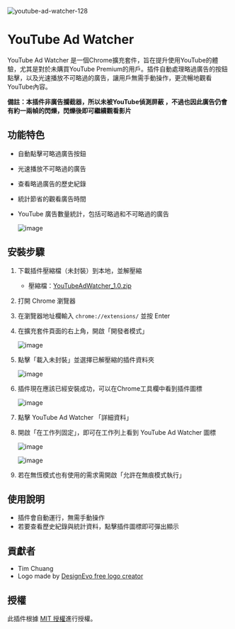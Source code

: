  ![youtube-ad-watcher-128](https://github.com/TimgleCT/AutoClickYTSkipAdBtn/assets/26117212/1b019518-d809-4feb-898e-3b76a6751d0e)

# YouTube Ad Watcher

YouTube Ad Watcher 是一個Chrome擴充套件，旨在提升使用YouTube的體驗，尤其是對於未購買YouTube Premium的用戶。插件自動處理略過廣告的按鈕點擊，以及光速播放不可略過的廣告，讓用戶無需手動操作，更流暢地觀看YouTube內容。

**備註：本插件非廣告攔截器，所以未被YouTube偵測屏蔽 ，不過也因此廣告仍會有約一兩幀的閃爍，閃爍後即可繼續觀看影片**

## 功能特色

- 自動點擊可略過廣告按鈕
- 光速播放不可略過的廣告
- 查看略過廣告的歷史紀錄
- 統計節省的觀看廣告時間
- YouTube 廣告數量統計，包括可略過和不可略過的廣告
  
	![image](https://github.com/TimgleCT/AutoClickYTSkipAdBtn/assets/26117212/5725b997-7ae7-4bb3-8339-b01b644b0050)

## 安裝步驟

1. 下載插件壓縮檔（未封裝）到本地，並解壓縮
   
	- 壓縮檔：[YouTubeAdWatcher_1.0.zip](https://github.com/TimgleCT/AutoClickYTSkipAdBtn/files/13451246/YouTubeAdWatcher_1.0.zip)

4. 打開 Chrome 瀏覽器
5. 在瀏覽器地址欄輸入 `chrome://extensions/` 並按 Enter
6. 在擴充套件頁面的右上角，開啟「開發者模式」
   
   ![image](https://github.com/TimgleCT/AutoClickYTSkipAdBtn/assets/26117212/5fb3c9ea-db85-40c2-b394-6bd89766be82)

7. 點擊「載入未封裝」並選擇已解壓縮的插件資料夾

   ![image](https://github.com/TimgleCT/AutoClickYTSkipAdBtn/assets/26117212/6f0efa43-d516-4702-af91-724c60675288)

8. 插件現在應該已經安裝成功，可以在Chrome工具欄中看到插件圖標
   
   ![image](https://github.com/TimgleCT/AutoClickYTSkipAdBtn/assets/26117212/0e609d4b-6d88-4281-9344-94ecb81ba5eb)
9. 點擊 YouTube Ad Watcher 「詳細資料」
10. 開啟「在工作列固定」，即可在工作列上看到 YouTube Ad Watcher 圖標

	![image](https://github.com/TimgleCT/AutoClickYTSkipAdBtn/assets/26117212/3869ecc2-47a7-48cf-9986-9e0e5345e378)

	![image](https://github.com/TimgleCT/AutoClickYTSkipAdBtn/assets/26117212/d76a3a26-cf45-4230-b481-94c52af45767)	
	
11. 若在無恆模式也有使用的需求需開啟「允許在無痕模式執行」


## 使用說明

- 插件會自動運行，無需手動操作
- 若要查看歷史紀錄與統計資料，點擊插件圖標即可彈出顯示

## 貢獻者

- Tim Chuang
- <div>Logo made by <a href="https://www.designevo.com/" title="Free Online Logo Maker">DesignEvo free logo creator</a></div>

## 授權

此插件根據 [MIT 授權](LICENSE)進行授權。

